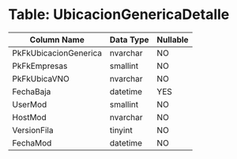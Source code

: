 # Table: UbicacionGenericaDetalle

| Column Name | Data Type | Nullable |
|-------------|-----------|----------|
| PkFkUbicacionGenerica | nvarchar | NO |
| PkFkEmpresas | smallint | NO |
| PkFkUbicaVNO | nvarchar | NO |
| FechaBaja | datetime | YES |
| UserMod | smallint | NO |
| HostMod | nvarchar | NO |
| VersionFila | tinyint | NO |
| FechaMod | datetime | NO |
